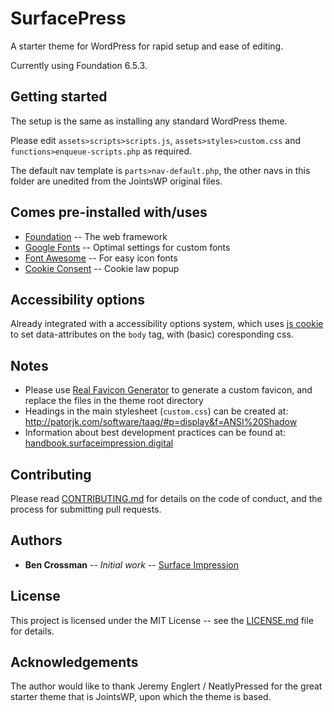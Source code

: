 # SurfacePress

A starter theme for WordPress for rapid setup and ease of editing.

Currently using Foundation 6.5.3.

## Getting started

The setup is the same as installing any standard WordPress theme.

Please edit `assets>scripts>scripts.js`, `assets>styles>custom.css` and `functions>enqueue-scripts.php` as required.

The default nav template is `parts>nav-default.php`, the other navs in this folder are unedited from the JointsWP original files.

## Comes pre-installed with/uses

* [Foundation](https://foundation.zurb.com/) -- The web framework
* [Google Fonts](https://fonts.google.com/) -- Optimal settings for custom fonts
* [Font Awesome](https://fontawesome.com/) -- For easy icon fonts
* [Cookie Consent](https://cookieconsent.osano.com/) -- Cookie law popup

## Accessibility options

Already integrated with a accessibility options system, which uses [js cookie](https://github.com/js-cookie/js-cookie) to set data-attributes on the `body` tag, with (basic) coresponding css.

## Notes

* Please use [Real Favicon Generator](https://realfavicongenerator.net/) to generate a custom favicon, and replace the files in the theme root directory
* Headings in the main stylesheet (`custom.css`) can be created at: http://patorjk.com/software/taag/#p=display&f=ANSI%20Shadow
* Information about best development practices can be found at: [handbook.surfaceimpression.digital](https://handbook.surfaceimpression.digital)

## Contributing

Please read [CONTRIBUTING.md](https://raw.githubusercontent.com/scannermobs/Pagoda/master/contributing.md) for details on the code of conduct, and the process for submitting pull requests.

## Authors

* **Ben Crossman** -- *Initial work* -- [Surface Impression](https://surfaceimpression.digital/)

## License

This project is licensed under the MIT License -- see the [LICENSE.md](LICENSE.md) file for details.

## Acknowledgements

The author would like to thank Jeremy Englert / NeatlyPressed for the great starter theme that is JointsWP, upon which the theme is based.
